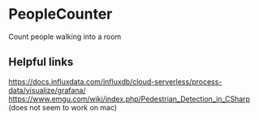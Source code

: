 # PeopleCounter
Count people walking into a room


## Helpful links
https://docs.influxdata.com/influxdb/cloud-serverless/process-data/visualize/grafana/
https://www.emgu.com/wiki/index.php/Pedestrian_Detection_in_CSharp (does not seem to work on mac)
